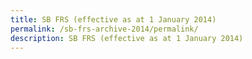 ```yaml
---
title: SB FRS (effective as at 1 January 2014)
permalink: /sb-frs-archive-2014/permalink/
description: SB FRS (effective as at 1 January 2014)
---
```


